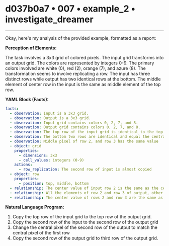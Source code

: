 # d037b0a7 • 007 • example_2 • investigate_dreamer

---
Okay, here's my analysis of the provided example, formatted as a report:

**Perception of Elements:**

The task involves a 3x3 grid of colored pixels. The input grid transforms into an output grid. The colors are represented by integers 0-9. The primary colors involved are white (0), red (2), orange (7), and azure (8). The transformation seems to involve replicating a row. The input has three distinct rows while output has two identical rows at the bottom. The middle element of center row in the input is the same as middle element of the top row.

**YAML Block (Facts):**



```yaml
facts:
  - observation: Input is a 3x3 grid.
  - observation: Output is a 3x3 grid.
  - observation: Input grid contains colors 0, 2, 7, and 8.
  - observation: Output grid contains colors 0, 2, 7, and 8.
  - observation: The top row of the input grid is identical to the top row of the output grid.
  - observation: The bottom two rows are identical and equal the central row except the central pixel
  - observation: Middle pixel of row 2, and row 3 has the same value
  - object: grid
    properties:
      - dimensions: 3x3
      - cell_values: integers (0-9)
    actions:
      - row_replication: The second row of input is almost copied
  - object: row
    properties:
      - position: top, middle, bottom
  - relationship: The center value of input row 2 is the same as the center value of row 1
  - relationship: All the elements of row 2 and row 3 of output, other than the center value are the same as in input.
  - relationship: The center value of rows 2 and row 3 are the same as the center value of row 1.
```



**Natural Language Program:**

1.  Copy the top row of the input grid to the top row of the output grid.
2.  Copy the second row of the input to the second row of the output grid
3.  Change the central pixel of the second row of the output to match the central pixel of the first row
4. Copy the second row of the output grid to third row of the output grid.


